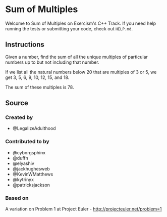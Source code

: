 # Sum of Multiples

Welcome to Sum of Multiples on Exercism's C++ Track.
If you need help running the tests or submitting your code, check out `HELP.md`.

## Instructions

Given a number, find the sum of all the unique multiples of particular numbers up to
but not including that number.

If we list all the natural numbers below 20 that are multiples of 3 or 5,
we get 3, 5, 6, 9, 10, 12, 15, and 18.

The sum of these multiples is 78.

## Source

### Created by

- @LegalizeAdulthood

### Contributed to by

- @cyborgsphinx
- @duffn
- @elyashiv
- @jackhughesweb
- @KevinWMatthews
- @kytrinyx
- @patricksjackson

### Based on

A variation on Problem 1 at Project Euler - http://projecteuler.net/problem=1